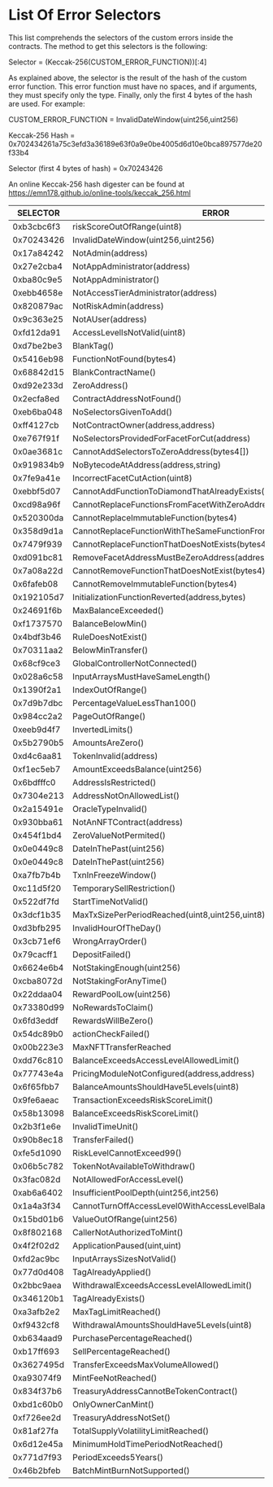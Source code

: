 # List Of Error Selectors

This list comprehends the selectors of the custom errors inside the contracts. The method to get this selectors is the following:

Selector = (Keccak-256(CUSTOM_ERROR_FUNCTION))[:4]

As explained above, the selector is the result of the hash of the custom error function. This error function must have no spaces, and if arguments, they must specify only the type. Finally, only the first 4 bytes of the hash are used. For example:

CUSTOM_ERROR_FUNCTION = InvalidDateWindow(uint256,uint256)

Keccak-256 Hash = 0x702434261a75c3efd3a36189e63f0a9e0be4005d6d10e0bca897577de20f33b4

Selector (first 4 bytes of hash) = 0x70243426

An online Keccak-256 hash digester can be found at https://emn178.github.io/online-tools/keccak_256.html

| SELECTOR   | ERROR                                                            |
| ---------- | ---------------------------------------------------------------- |
| 0xb3cbc6f3 | riskScoreOutOfRange(uint8)                                       |
| 0x70243426 | InvalidDateWindow(uint256,uint256)                               |
| 0x17a84242 | NotAdmin(address)                                                |
| 0x27e2cba4 | NotAppAdministrator(address)                                     |
| 0xba80c9e5 | NotAppAdministrator()                                            |
| 0xebb4658e | NotAccessTierAdministrator(address)                              |
| 0x820879ac | NotRiskAdmin(address)                                            |
| 0x9c363e25 | NotAUser(address)                                                |
| 0xfd12da91 | AccessLevelIsNotValid(uint8)                                     |
| 0xd7be2be3 | BlankTag()                                                       |
| 0x5416eb98 | FunctionNotFound(bytes4)                                         |
| 0x68842d15 | BlankContractName()                                              |
| 0xd92e233d | ZeroAddress()                                                    |
| 0x2ecfa8ed | ContractAddressNotFound()                                        |
| 0xeb6ba048 | NoSelectorsGivenToAdd()                                          |
| 0xff4127cb | NotContractOwner(address,address)                                |
| 0xe767f91f | NoSelectorsProvidedForFacetForCut(address)                       |
| 0x0ae3681c | CannotAddSelectorsToZeroAddress(bytes4[])                        |
| 0x919834b9 | NoBytecodeAtAddress(address,string)                              |
| 0x7fe9a41e | IncorrectFacetCutAction(uint8)                                   |
| 0xebbf5d07 | CannotAddFunctionToDiamondThatAlreadyExists(bytes4)              |
| 0xcd98a96f | CannotReplaceFunctionsFromFacetWithZeroAddress(bytes4[])         |
| 0x520300da | CannotReplaceImmutableFunction(bytes4)                           |
| 0x358d9d1a | CannotReplaceFunctionWithTheSameFunctionFromTheSameFacet(bytes4) |
| 0x7479f939 | CannotReplaceFunctionThatDoesNotExists(bytes4)                   |
| 0xd091bc81 | RemoveFacetAddressMustBeZeroAddress(address)                     |
| 0x7a08a22d | CannotRemoveFunctionThatDoesNotExist(bytes4)                     |
| 0x6fafeb08 | CannotRemoveImmutableFunction(bytes4)                            |
| 0x192105d7 | InitializationFunctionReverted(address,bytes)                    |
| 0x24691f6b | MaxBalanceExceeded()                                             |
| 0xf1737570 | BalanceBelowMin()                                                |
| 0x4bdf3b46 | RuleDoesNotExist()                                               |
| 0x70311aa2 | BelowMinTransfer()                                               |
| 0x68cf9ce3 | GlobalControllerNotConnected()                                   |
| 0x028a6c58 | InputArraysMustHaveSameLength()                                  |
| 0x1390f2a1 | IndexOutOfRange()                                                |
| 0x7d9b7dbc | PercentageValueLessThan100()                                     |
| 0x984cc2a2 | PageOutOfRange()                                                 |
| 0xeeb9d4f7 | InvertedLimits()                                                 |
| 0x5b2790b5 | AmountsAreZero()                                                 |
| 0xd4c6aa81 | TokenInvalid(address)                                            |
| 0xf1ec5eb7 | AmountExceedsBalance(uint256)                                    |
| 0x6bdfffc0 | AddressIsRestricted()                                            |
| 0x7304e213 | AddressNotOnAllowedList()                                        |
| 0x2a15491e | OracleTypeInvalid()                                              |
| 0x930bba61 | NotAnNFTContract(address)                                        |
| 0x454f1bd4 | ZeroValueNotPermited()                                           |
| 0x0e0449c8 | DateInThePast(uint256)                                           |
| 0x0e0449c8 | DateInThePast(uint256)                                           |
| 0xa7fb7b4b | TxnInFreezeWindow()                                              |
| 0xc11d5f20 | TemporarySellRestriction()                                       |
| 0x522df7fd | StartTimeNotValid()                                              |
| 0x3dcf1b35 | MaxTxSizePerPeriodReached(uint8,uint256,uint8)                   |
| 0xd3bfb295 | InvalidHourOfTheDay()                                            |
| 0x3cb71ef6 | WrongArrayOrder()                                                |
| 0x79cacff1 | DepositFailed()                                                  |
| 0x6624e6b4 | NotStakingEnough(uint256)                                        |
| 0xcba8072d | NotStakingForAnyTime()                                           |
| 0x22ddaa04 | RewardPoolLow(uint256)                                           |
| 0x73380d99 | NoRewardsToClaim()                                               |
| 0x6fd3eddf | RewardsWillBeZero()                                              |
| 0x54dc89b0 | actionCheckFailed()                                              |
| 0x00b223e3 | MaxNFTTransferReached                                            |
| 0xdd76c810 | BalanceExceedsAccessLevelAllowedLimit()                          |
| 0x77743e4a | PricingModuleNotConfigured(address,address)                      |
| 0x6f65fbb7 | BalanceAmountsShouldHave5Levels(uint8)                           |
| 0x9fe6aeac | TransactionExceedsRiskScoreLimit()                               |
| 0x58b13098 | BalanceExceedsRiskScoreLimit()                                   |
| 0x2b3f1e6e | InvalidTimeUnit()                                                |
| 0x90b8ec18 | TransferFailed()                                                 |
| 0xfe5d1090 | RiskLevelCannotExceed99()                                        |
| 0x06b5c782 | TokenNotAvailableToWithdraw()                                    |
| 0x3fac082d | NotAllowedForAccessLevel()                                       |
| 0xab6a6402 | InsufficientPoolDepth(uint256,int256)                            |
| 0x1a4a3f34 | CannotTurnOffAccessLevel0WithAccessLevelBalanceActive()          |
| 0x15bd01b6 | ValueOutOfRange(uint256)                                         |
| 0x8f802168 | CallerNotAuthorizedToMint()                                      |
| 0x4f2f02d2 | ApplicationPaused(uint,uint)                                     |
| 0xfd2ac9bc | InputArraysSizesNotValid()                                       |
| 0x77d0d408 | TagAlreadyApplied()                                              |
| 0x2bbc9aea | WithdrawalExceedsAccessLevelAllowedLimit()                       |
| 0x346120b1 | TagAlreadyExists()                                               |
| 0xa3afb2e2 | MaxTagLimitReached()                                             |
| 0xf9432cf8 | WithdrawalAmountsShouldHave5Levels(uint8)                        |
| 0xb634aad9 | PurchasePercentageReached()                                      |
| 0xb17ff693 | SellPercentageReached()                                          |
| 0x3627495d | TransferExceedsMaxVolumeAllowed()                                |
| 0xa93074f9 | MintFeeNotReached()                                              |
| 0x834f37b6 | TreasuryAddressCannotBeTokenContract()                           |
| 0xbd1c60b0 | OnlyOwnerCanMint()                                               |
| 0xf726ee2d | TreasuryAddressNotSet()                                          |
| 0x81af27fa | TotalSupplyVolatilityLimitReached()                              |
| 0x6d12e45a | MinimumHoldTimePeriodNotReached()                                |
| 0x771d7f93 | PeriodExceeds5Years()                                            |
| 0x46b2bfeb | BatchMintBurnNotSupported()                                      |
